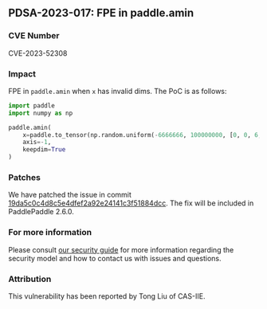 ## PDSA-2023-017: FPE in paddle.amin

### CVE Number

CVE-2023-52308

### Impact

FPE in `paddle.amin` when `x` has invalid dims. The PoC is as follows:

```python
import paddle
import numpy as np

paddle.amin(
    x=paddle.to_tensor(np.random.uniform(-6666666, 100000000, [0, 0, 6, 3]).astype(np.float32)),
    axis=-1,
    keepdim=True
)
```

### Patches

We have patched the issue in commit [19da5c0c4d8c5e4dfef2a92e24141c3f51884dcc](https://github.com/PaddlePaddle/Paddle/commit/19da5c0c4d8c5e4dfef2a92e24141c3f51884dcc).
The fix will be included in PaddlePaddle 2.6.0.

### For more information

Please consult [our security guide](../../SECURITY.md) for more information regarding the security model and how to contact us with issues and questions.

### Attribution

This vulnerability has been reported by Tong Liu of CAS-IIE.
